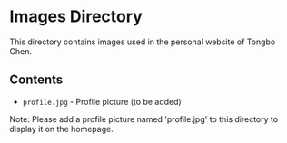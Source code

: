# Images Directory

This directory contains images used in the personal website of Tongbo Chen.

## Contents

- `profile.jpg` - Profile picture (to be added)

Note: Please add a profile picture named 'profile.jpg' to this directory to display it on the homepage.